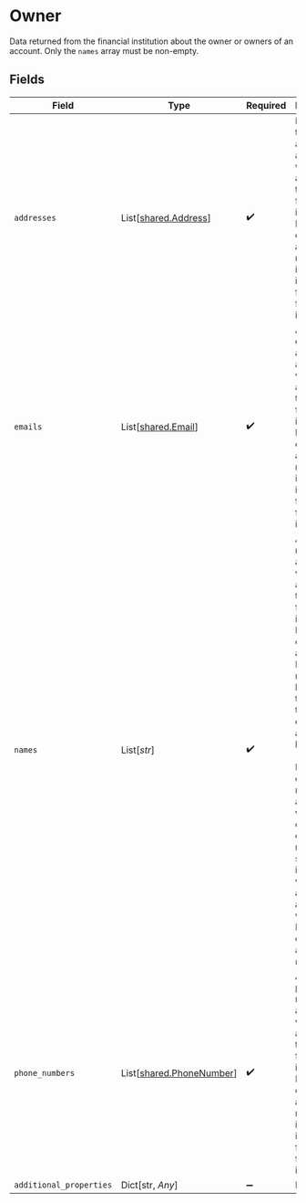 # Owner

Data returned from the financial institution about the owner or owners of an account. Only the `names` array must be non-empty.


## Fields

| Field                                                                                                                                                                                                                                                                                                                                                    | Type                                                                                                                                                                                                                                                                                                                                                     | Required                                                                                                                                                                                                                                                                                                                                                 | Description                                                                                                                                                                                                                                                                                                                                              |
| -------------------------------------------------------------------------------------------------------------------------------------------------------------------------------------------------------------------------------------------------------------------------------------------------------------------------------------------------------- | -------------------------------------------------------------------------------------------------------------------------------------------------------------------------------------------------------------------------------------------------------------------------------------------------------------------------------------------------------- | -------------------------------------------------------------------------------------------------------------------------------------------------------------------------------------------------------------------------------------------------------------------------------------------------------------------------------------------------------- | -------------------------------------------------------------------------------------------------------------------------------------------------------------------------------------------------------------------------------------------------------------------------------------------------------------------------------------------------------- |
| `addresses`                                                                                                                                                                                                                                                                                                                                              | List[[shared.Address](../../models/shared/address.md)]                                                                                                                                                                                                                                                                                                   | :heavy_check_mark:                                                                                                                                                                                                                                                                                                                                       | Data about the various addresses associated with the account by the financial institution. May be an empty array if no relevant information is returned from the financial institution.                                                                                                                                                                  |
| `emails`                                                                                                                                                                                                                                                                                                                                                 | List[[shared.Email](../../models/shared/email.md)]                                                                                                                                                                                                                                                                                                       | :heavy_check_mark:                                                                                                                                                                                                                                                                                                                                       | A list of email addresses associated with the account by the financial institution. May be an empty array if no relevant information is returned from the financial institution.                                                                                                                                                                         |
| `names`                                                                                                                                                                                                                                                                                                                                                  | List[*str*]                                                                                                                                                                                                                                                                                                                                              | :heavy_check_mark:                                                                                                                                                                                                                                                                                                                                       | A list of names associated with the account by the financial institution. In the case of a joint account, Plaid will make a best effort to report the names of all account holders.<br/><br/>If an Item contains multiple accounts with different owner names, some institutions will report all names associated with the Item in each account's `names` array. |
| `phone_numbers`                                                                                                                                                                                                                                                                                                                                          | List[[shared.PhoneNumber](../../models/shared/phonenumber.md)]                                                                                                                                                                                                                                                                                           | :heavy_check_mark:                                                                                                                                                                                                                                                                                                                                       | A list of phone numbers associated with the account by the financial institution. May be an empty array if no relevant information is returned from the financial institution.                                                                                                                                                                           |
| `additional_properties`                                                                                                                                                                                                                                                                                                                                  | Dict[str, *Any*]                                                                                                                                                                                                                                                                                                                                         | :heavy_minus_sign:                                                                                                                                                                                                                                                                                                                                       | N/A                                                                                                                                                                                                                                                                                                                                                      |